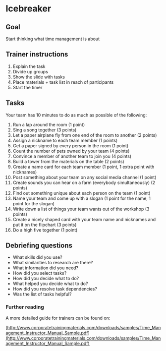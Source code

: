 
# Icebreaker

## Goal

Start thinking what time management is about

## Trainer instructions

1. Explain the task
2. Divide up groups
3. Show the slide with tasks
4. Place materials + task list in reach of participants
5. Start the timer


## Tasks

Your team has 10 minutes to do as much as possible of the following:

1. Run a lap around the room (1 point)
2. Sing a song together (3 points)
3. Let a paper airplane fly from one end of the room to another (2 points)
4. Assign a nickname to each team member (1 points)
5. Get a paper signed by every person in the room (1 point)
6. Count the number of pets owned by your team (4 points)
7. Convince a member of another team to join you (4 points)
8. Build a tower from the materials on the table (2 points)
9. Create a name card for each team member (1 point, 1 extra point with nicknames)
10. Post something about your team on any social media channel (1 point)
11. Create sounds you can hear on a farm (everybody simultaneously) (2 points)
12. Find out something unique about each person on the team (1 point)
13. Name your team and come up with a slogan (1 point for the name, 1 point for the slogan)
14. Write down a list of things your team wants out of the workshop (3 points)
15. Create a nicely shaped card with your team name and nicknames and put it on the flipchart (3 points)
16. Do a high five together (1 point)


## Debriefing questions

* What skills did you use?
* What similarities to research are there?
* What information did you need?
* How did you select tasks?
* How did you decide what to do?
* What helped you decide what to do?
* How did you resolve task dependencies?
* Was the list of tasks helpful?



### Further reading

A more detailed guide for trainers can be found on:

[http://www.corporatetrainingmaterials.com/downloads/samples/Time_Management_Instructor_Manual_Sample.pdf](http://www.corporatetrainingmaterials.com/downloads/samples/Time_Management_Instructor_Manual_Sample.pdf)

